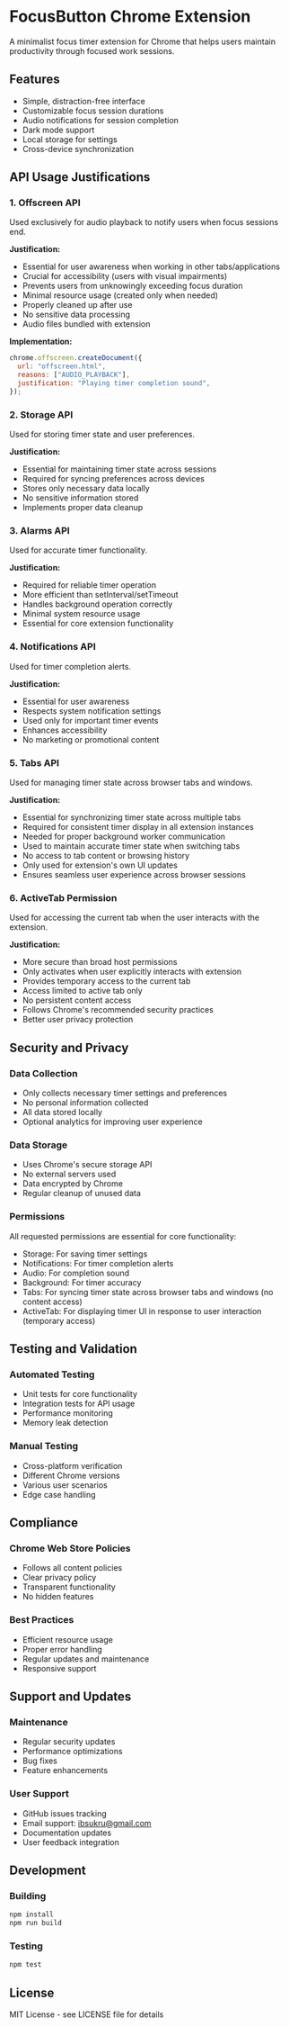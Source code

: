 # FocusButton Chrome Extension

A minimalist focus timer extension for Chrome that helps users maintain productivity through focused work sessions.

## Features

- Simple, distraction-free interface
- Customizable focus session durations
- Audio notifications for session completion
- Dark mode support
- Local storage for settings
- Cross-device synchronization

## API Usage Justifications

### 1. Offscreen API

Used exclusively for audio playback to notify users when focus sessions end.

**Justification:**

- Essential for user awareness when working in other tabs/applications
- Crucial for accessibility (users with visual impairments)
- Prevents users from unknowingly exceeding focus duration
- Minimal resource usage (created only when needed)
- Properly cleaned up after use
- No sensitive data processing
- Audio files bundled with extension

**Implementation:**

```javascript
chrome.offscreen.createDocument({
  url: "offscreen.html",
  reasons: ["AUDIO_PLAYBACK"],
  justification: "Playing timer completion sound",
});
```

### 2. Storage API

Used for storing timer state and user preferences.

**Justification:**

- Essential for maintaining timer state across sessions
- Required for syncing preferences across devices
- Stores only necessary data locally
- No sensitive information stored
- Implements proper data cleanup

### 3. Alarms API

Used for accurate timer functionality.

**Justification:**

- Required for reliable timer operation
- More efficient than setInterval/setTimeout
- Handles background operation correctly
- Minimal system resource usage
- Essential for core extension functionality

### 4. Notifications API

Used for timer completion alerts.

**Justification:**

- Essential for user awareness
- Respects system notification settings
- Used only for important timer events
- Enhances accessibility
- No marketing or promotional content

### 5. Tabs API

Used for managing timer state across browser tabs and windows.

**Justification:**

- Essential for synchronizing timer state across multiple tabs
- Required for consistent timer display in all extension instances
- Needed for proper background worker communication
- Used to maintain accurate timer state when switching tabs
- No access to tab content or browsing history
- Only used for extension's own UI updates
- Ensures seamless user experience across browser sessions

### 6. ActiveTab Permission
Used for accessing the current tab when the user interacts with the extension.

**Justification:**
- More secure than broad host permissions
- Only activates when user explicitly interacts with extension
- Provides temporary access to the current tab
- Access limited to active tab only
- No persistent content access
- Follows Chrome's recommended security practices
- Better user privacy protection

## Security and Privacy

### Data Collection

- Only collects necessary timer settings and preferences
- No personal information collected
- All data stored locally
- Optional analytics for improving user experience

### Data Storage

- Uses Chrome's secure storage API
- No external servers used
- Data encrypted by Chrome
- Regular cleanup of unused data

### Permissions

All requested permissions are essential for core functionality:

- Storage: For saving timer settings
- Notifications: For timer completion alerts
- Audio: For completion sound
- Background: For timer accuracy
- Tabs: For syncing timer state across browser tabs and windows (no content access)
- ActiveTab: For displaying timer UI in response to user interaction (temporary access)

## Testing and Validation

### Automated Testing

- Unit tests for core functionality
- Integration tests for API usage
- Performance monitoring
- Memory leak detection

### Manual Testing

- Cross-platform verification
- Different Chrome versions
- Various user scenarios
- Edge case handling

## Compliance

### Chrome Web Store Policies

- Follows all content policies
- Clear privacy policy
- Transparent functionality
- No hidden features

### Best Practices

- Efficient resource usage
- Proper error handling
- Regular updates and maintenance
- Responsive support

## Support and Updates

### Maintenance

- Regular security updates
- Performance optimizations
- Bug fixes
- Feature enhancements

### User Support

- GitHub issues tracking
- Email support: ibsukru@gmail.com
- Documentation updates
- User feedback integration

## Development

### Building

```bash
npm install
npm run build
```

### Testing

```bash
npm test
```

## License

MIT License - see LICENSE file for details
